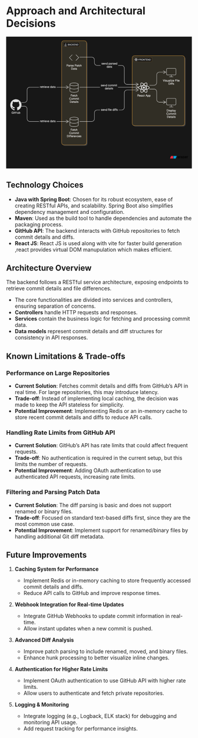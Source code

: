 # Approach and Architectural Decisions
<img src="https://github.com/lavan-fs/git-difference-fe/blob/main/public/images/overal.png?raw=true" alt="Overall  Approach and Architectural Decisions">

## Technology Choices

- **Java with Spring Boot**: Chosen for its robust ecosystem, ease of creating RESTful APIs, and scalability. Spring Boot also simplifies dependency management and configuration.
- **Maven**: Used as the build tool to handle dependencies and automate the packaging process.
- **GitHub API**: The backend interacts with GitHub repositories to fetch commit details and diffs.
- **React JS**: React JS is used along with vite for faster build generation ,react provides virtual DOM manupulation which makes efficient.
## Architecture Overview

The backend follows a RESTful service architecture, exposing endpoints to retrieve commit details and file differences.

- The core functionalities are divided into services and controllers, ensuring separation of concerns.
- **Controllers** handle HTTP requests and responses.
- **Services** contain the business logic for fetching and processing commit data.
- **Data models** represent commit details and diff structures for consistency in API responses.

## Known Limitations & Trade-offs

### Performance on Large Repositories

- **Current Solution**: Fetches commit details and diffs from GitHub’s API in real time. For large repositories, this may introduce latency.
- **Trade-off**: Instead of implementing local caching, the decision was made to keep the API stateless for simplicity.
- **Potential Improvement**: Implementing Redis or an in-memory cache to store recent commit details and diffs to reduce API calls.

### Handling Rate Limits from GitHub API

- **Current Solution**: GitHub’s API has rate limits that could affect frequent requests.
- **Trade-off**: No authentication is required in the current setup, but this limits the number of requests.
- **Potential Improvement**: Adding OAuth authentication to use authenticated API requests, increasing rate limits.

### Filtering and Parsing Patch Data

- **Current Solution**: The diff parsing is basic and does not support renamed or binary files.
- **Trade-off**: Focused on standard text-based diffs first, since they are the most common use case.
- **Potential Improvement**: Implement support for renamed/binary files by handling additional Git diff metadata.

## Future Improvements

1. **Caching System for Performance**
   - Implement Redis or in-memory caching to store frequently accessed commit details and diffs.
   - Reduce API calls to GitHub and improve response times.

2. **Webhook Integration for Real-time Updates**
   - Integrate GitHub Webhooks to update commit information in real-time.
   - Allow instant updates when a new commit is pushed.

3. **Advanced Diff Analysis**
   - Improve patch parsing to include renamed, moved, and binary files.
   - Enhance hunk processing to better visualize inline changes.

4. **Authentication for Higher Rate Limits**
   - Implement OAuth authentication to use GitHub API with higher rate limits.
   - Allow users to authenticate and fetch private repositories.

5. **Logging & Monitoring**
   - Integrate logging (e.g., Logback, ELK stack) for debugging and monitoring API usage.
   - Add request tracking for performance insights.


